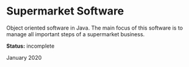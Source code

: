 # Supermarket Software

Object oriented software in Java. The main focus of this software is to manage all important steps of a supermarket business.

<b>Status:</b> incomplete

January 2020
